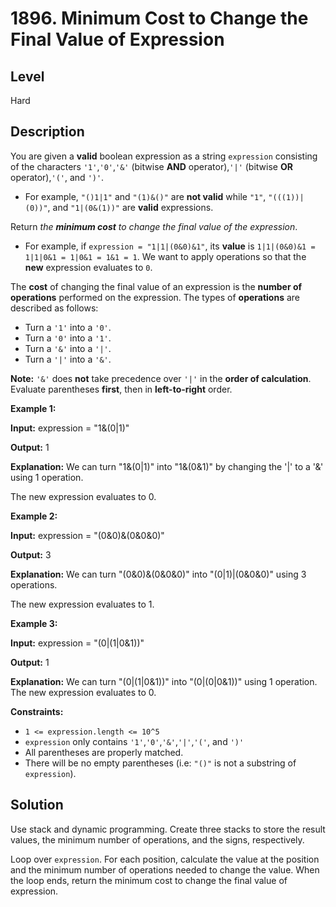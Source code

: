 # 1896. Minimum Cost to Change the Final Value of Expression
## Level
Hard

## Description
You are given a **valid** boolean expression as a string `expression` consisting of the characters `'1'`,`'0'`,`'&'` (bitwise **AND** operator),`'|'` (bitwise **OR** operator),`'('`, and `')'`.

* For example, `"()1|1"` and `"(1)&()"` are **not valid** while `"1"`, `"(((1))|(0))"`, and `"1|(0&(1))"` are **valid** expressions.

Return *the **minimum cost** to change the final value of the expression*.

* For example, if `expression = "1|1|(0&0)&1"`, its **value** is `1|1|(0&0)&1 = 1|1|0&1 = 1|0&1 = 1&1 = 1`. We want to apply operations so that the **new** expression evaluates to `0`.

The **cost** of changing the final value of an expression is the **number of operations** performed on the expression. The types of **operations** are described as follows:

* Turn a `'1'` into a `'0'`.
* Turn a `'0'` into a `'1'`.
* Turn a `'&'` into a `'|'`.
* Turn a `'|'` into a `'&'`.

**Note:** `'&'` does **not** take precedence over `'|'` in the **order of calculation**. Evaluate parentheses **first**, then in **left-to-right** order.

**Example 1:**

**Input:** expression = "1&(0|1)"

**Output:** 1

**Explanation:** We can turn "1&(0|1)" into "1&(0&1)" by changing the '|' to a '&' using 1 operation.

The new expression evaluates to 0. 

**Example 2:**

**Input:** expression = "(0&0)&(0&0&0)"

**Output:** 3

**Explanation:** We can turn "(0&0)&(0&0&0)" into "(0|1)|(0&0&0)" using 3 operations.

The new expression evaluates to 1.

**Example 3:**

**Input:** expression = "(0|(1|0&1))"

**Output:** 1

**Explanation:** We can turn "(0|(1|0&1))" into "(0|(0|0&1))" using 1 operation.
The new expression evaluates to 0.

**Constraints:**

* `1 <= expression.length <= 10^5`
* `expression` only contains `'1'`,`'0'`,`'&'`,`'|'`,`'('`, and `')'`
* All parentheses are properly matched.
* There will be no empty parentheses (i.e: `"()"` is not a substring of `expression`).

## Solution
Use stack and dynamic programming. Create three stacks to store the result values, the minimum number of operations, and the signs, respectively.

Loop over `expression`. For each position, calculate the value at the position and the minimum number of operations needed to change the value. When the loop ends, return the minimum cost to change the final value of expression.
